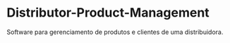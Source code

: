 # Distributor-Product-Management
Software para gerenciamento de produtos e clientes de uma distribuidora.
